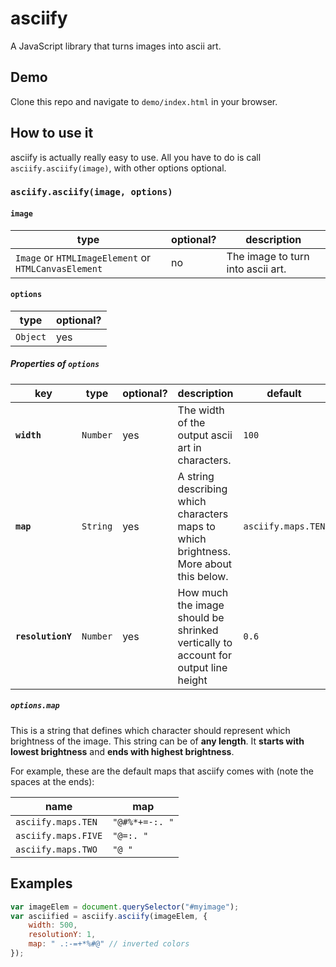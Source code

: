 # asciify

A JavaScript library that turns images into ascii art.

## Demo

Clone this repo and navigate to `demo/index.html` in your browser.

## How to use it

asciify is actually really easy to use. All you have to do is call `asciify.asciify(image)`, with other options optional.

### `asciify.asciify(image, options)`

#### `image`

| type | optional? | description |
|------|-----------|-------------|
| `Image` or `HTMLImageElement` or `HTMLCanvasElement` | no | The image to turn into ascii art. |

#### `options`

| type | optional? |
|------|-----------|
| `Object` | yes |

##### Properties of `options`

| key | type | optional? | description | default |
|-----|------|-----------|-------------|---------|
| **`width`** | `Number` | yes | The width of the output ascii art in characters. | `100` |
| **`map`** | `String` | yes | A string describing which characters maps to which brightness. More about this below. | `asciify.maps.TEN` |
| **`resolutionY`** | `Number` | yes | How much the image should be shrinked vertically to account for output line height | `0.6` |

##### `options.map`

This is a string that defines which character should represent which brightness of the image. This string can be of **any length**. It **starts with lowest brightness** and **ends with highest brightness**.

For example, these are the default maps that asciify comes with (note the spaces at the ends):

| name | map |
|------|-----|
| `asciify.maps.TEN` | `"@#%*+=-:. "` |
| `asciify.maps.FIVE` | `"@=:. "` |
| `asciify.maps.TWO` | `"@ "` |

## Examples

```javascript
var imageElem = document.querySelector("#myimage");
var asciified = asciify.asciify(imageElem, {
    width: 500,
    resolutionY: 1,
    map: " .:-=+*%#@" // inverted colors
});
```
